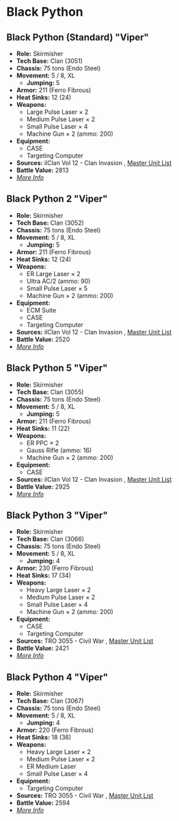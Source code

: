 # Black Python 

## Black Python (Standard) "Viper" 

- **Role:** Skirmisher 
- **Tech Base:** Clan (3051) 
- **Chassis:** 75 tons (Endo Steel) 
- **Movement:** 5 / 8, XL 
  - **Jumping:** 5 
- **Armor:** 211 (Ferro Fibrous) 
- **Heat Sinks:** 12 (24) 
- **Weapons:** 
  - Large Pulse Laser × 2 
  - Medium Pulse Laser × 2 
  - Small Pulse Laser × 4 
  - Machine Gun × 2 (ammo: 200) 
- **Equipment:** 
  - CASE 
  - Targeting Computer 
- **Sources:** ilClan Vol 12 - Clan Invasion , [Master Unit List](http://masterunitlist.info/Unit/Details/3432/viper-black-python-standard) 
- **Battle Value:** 2813 
- [*More Info*](black_python/black_python_standard.md) 

## Black Python 2 "Viper" 

- **Role:** Skirmisher 
- **Tech Base:** Clan (3052) 
- **Chassis:** 75 tons (Endo Steel) 
- **Movement:** 5 / 8, XL 
  - **Jumping:** 5 
- **Armor:** 211 (Ferro Fibrous) 
- **Heat Sinks:** 12 (24) 
- **Weapons:** 
  - ER Large Laser × 2 
  - Ultra AC/2 (ammo: 90) 
  - Small Pulse Laser × 5 
  - Machine Gun × 2 (ammo: 200) 
- **Equipment:** 
  - ECM Suite 
  - CASE 
  - Targeting Computer 
- **Sources:** ilClan Vol 12 - Clan Invasion , [Master Unit List](http://masterunitlist.info/Unit/Details/3433/viper-black-python-2) 
- **Battle Value:** 2520 
- [*More Info*](black_python/black_python_2.md) 

## Black Python 5 "Viper" 

- **Role:** Skirmisher 
- **Tech Base:** Clan (3055) 
- **Chassis:** 75 tons (Endo Steel) 
- **Movement:** 5 / 8, XL 
  - **Jumping:** 5 
- **Armor:** 211 (Ferro Fibrous) 
- **Heat Sinks:** 11 (22) 
- **Weapons:** 
  - ER PPC × 2 
  - Gauss Rifle (ammo: 16) 
  - Machine Gun × 2 (ammo: 200) 
- **Equipment:** 
  - CASE 
- **Sources:** ilClan Vol 12 - Clan Invasion , [Master Unit List](http://masterunitlist.info/Unit/Details/7792/viper-black-python-5) 
- **Battle Value:** 2925 
- [*More Info*](black_python/black_python_5.md) 

## Black Python 3 "Viper" 

- **Role:** Skirmisher 
- **Tech Base:** Clan (3066) 
- **Chassis:** 75 tons (Endo Steel) 
- **Movement:** 5 / 8, XL 
  - **Jumping:** 4 
- **Armor:** 230 (Ferro Fibrous) 
- **Heat Sinks:** 17 (34) 
- **Weapons:** 
  - Heavy Large Laser × 2 
  - Medium Pulse Laser × 2 
  - Small Pulse Laser × 4 
  - Machine Gun × 2 (ammo: 200) 
- **Equipment:** 
  - CASE 
  - Targeting Computer 
- **Sources:** TRO 3055 - Civil War , [Master Unit List](http://masterunitlist.info/Unit/Details/3434/viper-black-python-3) 
- **Battle Value:** 2421 
- [*More Info*](black_python/black_python_3.md) 

## Black Python 4 "Viper" 

- **Role:** Skirmisher 
- **Tech Base:** Clan (3067) 
- **Chassis:** 75 tons (Endo Steel) 
- **Movement:** 5 / 8, XL 
  - **Jumping:** 4 
- **Armor:** 220 (Ferro Fibrous) 
- **Heat Sinks:** 18 (36) 
- **Weapons:** 
  - Heavy Large Laser × 2 
  - Medium Pulse Laser × 2 
  - ER Medium Laser 
  - Small Pulse Laser × 4 
- **Equipment:** 
  - Targeting Computer 
- **Sources:** TRO 3055 - Civil War , [Master Unit List](http://masterunitlist.info/Unit/Details/3435/viper-black-python-4) 
- **Battle Value:** 2594 
- [*More Info*](black_python/black_python_4.md) 

